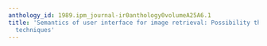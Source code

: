 ```yaml
---
anthology_id: 1989.ipm_journal-ir0anthology0volumeA25A6.1
title: 'Semantics of user interface for image retrieval: Possibility theory and learning
  techniques'
---
```

